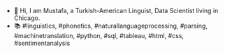 - 👋 Hi, I am Mustafa, a Turkish-American Linguist, Data Scientist living in Chicago.
- 📚 #linguistics, #phonetics, #naturallanguageprocessing, #parsing, #machinetranslation, #python, #sql, #tableau, #html, #css, #sentimentanalysis

<!---
mustafacanayter/mustafacanayter is a ✨ special ✨ repository because its `README.md` (this file) appears on your GitHub profile.
You can click the Preview link to take a look at your changes.
--->
